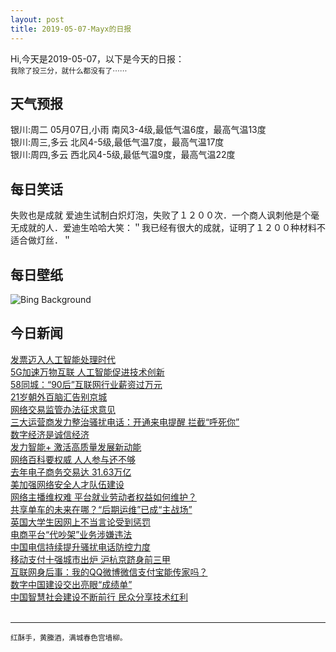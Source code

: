 ```yaml
---
layout: post
title: 2019-05-07-Mayx的日报
---
```


Hi,今天是2019-05-07，以下是今天的日报：<br><small>
我除了投三分，就什么都没有了⋯⋯</small><!--more-->
## 天气预报
银川:周二 05月07日,小雨 南风3-4级,最低气温6度，最高气温13度<br>银川:周三,多云 北风4-5级,最低气温7度，最高气温17度<br>银川:周四,多云 西北风4-5级,最低气温9度，最高气温22度
## 每日笑话
失败也是成就 爱迪生试制白炽灯泡，失败了１２００次．一个商人讽刺他是个毫无成就的人．爱迪生哈哈大笑：＂我已经有很大的成就，证明了１２００种材料不适合做灯丝．＂
## 每日壁纸
![Bing Background](https://cn.bing.com/th?id=OHR.NCFireweed_EN-US5437463354_1920x1080.jpg&rf=LaDigue_1920x1080.jpg&pid=hp "Fireweed in North Cascades National Park in Washington state (© Danita Delimont/Getty Images)")
## 今日新闻

[发票迈入人工智能处理时代](http://it.people.com.cn/n1/2019/0507/c1009-31071090.html)   
[5G加速万物互联 人工智能促进技术创新](http://it.people.com.cn/n1/2019/0507/c1009-31071123.html)   
[58同城：“90后”互联网行业薪资过万元](http://it.people.com.cn/n1/2019/0507/c1009-31071113.html)   
[21岁朝外百脑汇告别京城](http://it.people.com.cn/n1/2019/0507/c1009-31071111.html)   
[网络交易监管办法征求意见](http://it.people.com.cn/n1/2019/0507/c1009-31071079.html)   
[三大运营商发力整治骚扰电话：开通来电提醒 拦截“呼死你”](http://it.people.com.cn/n1/2019/0507/c1009-31070997.html)   
[数字经济是诚信经济](http://it.people.com.cn/n1/2019/0507/c1009-31070981.html)   
[发力智能+ 激活高质量发展新动能](http://it.people.com.cn/n1/2019/0507/c1009-31071065.html)   
[网络百科要权威 人人参与还不够](http://it.people.com.cn/n1/2019/0507/c1009-31071059.html)   
[去年电子商务交易达 31.63万亿](http://it.people.com.cn/n1/2019/0507/c1009-31071034.html)   
[美加强网络安全人才队伍建设](http://it.people.com.cn/n1/2019/0507/c1009-31070932.html)   
[网络主播维权难 平台就业劳动者权益如何维护？](http://it.people.com.cn/n1/2019/0507/c1009-31070925.html)   
[共享单车的未来在哪？“后期运维”已成“主战场”](http://it.people.com.cn/n1/2019/0507/c1009-31070913.html)   
[英国大学生因网上不当言论受到惩罚](http://it.people.com.cn/n1/2019/0507/c1009-31070979.html)   
[电商平台“代吵架”业务涉嫌违法](http://it.people.com.cn/n1/2019/0507/c1009-31070942.html)   
[中国电信持续提升骚扰电话防控力度](http://it.people.com.cn/n1/2019/0507/c1009-31070714.html)   
[移动支付十强城市出炉 沪杭京跻身前三甲](http://it.people.com.cn/n1/2019/0507/c1009-31070719.html)   
[互联网身后事：我的QQ微博微信支付宝能传家吗？](http://it.people.com.cn/n1/2019/0507/c1009-31070693.html)   
[数字中国建设交出亮眼“成绩单”](http://it.people.com.cn/n1/2019/0507/c1009-31070683.html)   
[中国智慧社会建设不断前行 民众分享技术红利](http://it.people.com.cn/n1/2019/0507/c1009-31070679.html)   
<br />

***

<small>红酥手，黄縢酒，满城春色宫墙柳。</small>
